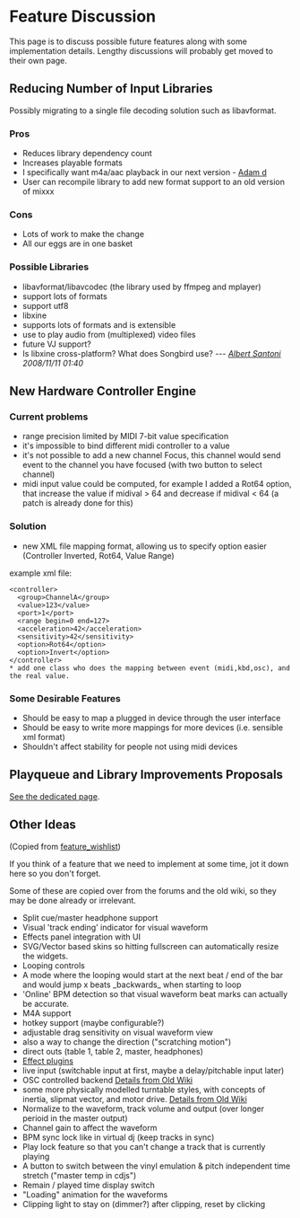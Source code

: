 # Feature Discussion

This page is to discuss possible future features along with some
implementation details. Lengthy discussions will probably get moved to
their own page.

## Reducing Number of Input Libraries

Possibly migrating to a single file decoding solution such as
libavformat.

### Pros

  - Reduces library dependency count
  - Increases playable formats
  - I specifically want m4a/aac playback in our next version - [Adam
    d](/User/Adam%20d)
  - User can recompile library to add new format support to an old
    version of mixxx

### Cons

  - Lots of work to make the change
  - All our eggs are in one basket

### Possible Libraries

  - libavformat/libavcodec (the library used by ffmpeg and mplayer)
  - support lots of formats
  - support utf8
  - libxine
  - supports lots of formats and is extensible
  - use to play audio from (multiplexed) video files
  - future VJ support?
  - Is libxine cross-platform? What does Songbird use? --- *[Albert
    Santoni](albert@santoni.ca) 2008/11/11 01:40*

## New Hardware Controller Engine

### Current problems

  - range precision limited by MIDI 7-bit value specification
  - it's impossible to bind different midi controller to a value
  - it's not possible to add a new channel Focus, this channel would
    send event to the channel you have focused (with two button to
    select channel)
  - midi input value could be computed, for example I added a Rot64
    option, that increase the value if midival \> 64 and decrease if
    midival \< 64 (a patch is already done for this)

### Solution

  - new XML file mapping format, allowing us to specify option easier
    (Controller Inverted, Rot64, Value Range)

example xml file:

    <controller>
      <group>ChannelA</group>
      <value>123</value>
      <port>1</port>
      <range begin=0 end=127>
      <acceleration>42</acceleration>
      <sensitivity>42</sensitivity>
      <option>Rot64</option>
      <option>Invert</option>
    </controller>
    * add one class who does the mapping between event (midi,kbd,osc), and the real value.

### Some Desirable Features

  - Should be easy to map a plugged in device through the user interface
  - Should be easy to write more mappings for more devices (i.e.
    sensible xml format)
  - Shouldn't affect stability for people not using midi devices

## Playqueue and Library Improvements Proposals

[See the dedicated
page](http://mixxx.org/wiki/doku.php/playqueue_and_library_improvements_proposals).

## Other Ideas

(Copied from [feature\_wishlist](feature_wishlist))

If you think of a feature that we need to implement at some time, jot it
down here so you don't forget.

Some of these are copied over from the forums and the old wiki, so they
may be done already or irrelevant.

  - Split cue/master headphone support
  - Visual 'track ending' indicator for visual waveform
  - Effects panel integration with UI
  - SVG/Vector based skins so hitting fullscreen can automatically
    resize the widgets.
  - Looping controls
  - A mode where the looping would start at the next beat / end of the
    bar and would jump x beats \_backwards\_ when starting to loop
  - 'Online' BPM detection so that visual waveform beat marks can
    actually be accurate.
  - M4A support
  - hotkey support (maybe configurable?)
  - adjustable drag sensitivity on visual waveform view
  - also a way to change the direction ("scratching motion")
  - direct outs (table 1, table 2, master, headphones)
  - [Effect plugins](PluginIdeas)
  - live input (switchable input at first, maybe a delay/pitchable input
    later)
  - OSC controlled backend [Details from Old
    Wiki](http://mixxx.sourceforge.net/wiki/index.php/OSC_Backend)
  - some more physically modelled turntable styles, with concepts of
    inertia, slipmat vector, and motor drive. [Details from Old
    Wiki](http://mixxx.sourceforge.net/wiki/index.php/Deck_Remodeling)
  - Normalize to the waveform, track volume and output (over longer
    perioid in the master output)
  - Channel gain to affect the waveform
  - BPM sync lock like in virtual dj (keep tracks in sync)
  - Play lock feature so that you can't change a track that is currently
    playing
  - A button to switch between the vinyl emulation & pitch independent
    time stretch ("master temp in cdjs")
  - Remain / played time display switch
  - "Loading" animation for the waveforms
  - Clipping light to stay on (dimmer?) after clipping, reset by
    clicking
